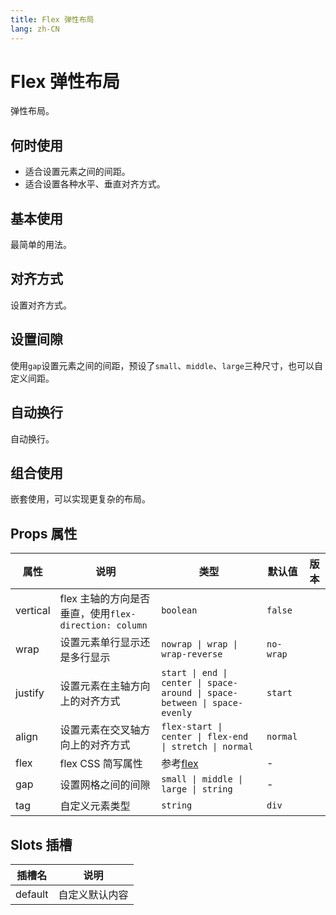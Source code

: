 ```yaml
---
title: Flex 弹性布局
lang: zh-CN
---
```


# Flex 弹性布局

弹性布局。

## 何时使用

- 适合设置元素之间的间距。
- 适合设置各种水平、垂直对齐方式。

## 基本使用

最简单的用法。

<demo src="../../../../example/flex/basic.svelte"></demo>

## 对齐方式

设置对齐方式。

<demo src="../../../../example/flex/flex.svelte"></demo>

## 设置间隙

使用`gap`设置元素之间的间距，预设了`small`、`middle`、`large`三种尺寸，也可以自定义间距。

<demo src="../../../../example/flex/size.svelte"></demo>

## 自动换行

自动换行。

<demo src="../../../../example/flex/wrap.svelte"></demo>

## 组合使用

嵌套使用，可以实现更复杂的布局。

<demo src="../../../../example/flex/layout.svelte"></demo>

## Props 属性

| 属性     | 说明                                                  | 类型                                                                      | 默认值    | 版本 |
| -------- | ----------------------------------------------------- | ------------------------------------------------------------------------- | --------- | ---- |
| vertical | flex 主轴的方向是否垂直，使用`flex-direction: column` | `boolean`                                                                 | `false`   |      |
| wrap     | 设置元素单行显示还是多行显示                          | `nowrap \| wrap \| wrap-reverse`                                          | `no-wrap` |      |
| justify  | 设置元素在主轴方向上的对齐方式                        | `start \| end \| center \| space-around \| space-between \| space-evenly` | `start`   |      |
| align    | 设置元素在交叉轴方向上的对齐方式                      | `flex-start \| center \| flex-end \| stretch \| normal`                   | `normal`  |      |
| flex     | flex CSS 简写属性                                     | 参考[flex](https://developer.mozilla.org/zh-CN/docs/Web/CSS/flex)         | -         |      |
| gap      | 设置网格之间的间隙                                    | `small \| middle \| large \| string`                                      | -         |      |
| tag      | 自定义元素类型                                        | `string`                                                                  | `div`     |      |

## Slots 插槽

| 插槽名  | 说明           |
| ------- | -------------- |
| default | 自定义默认内容 |